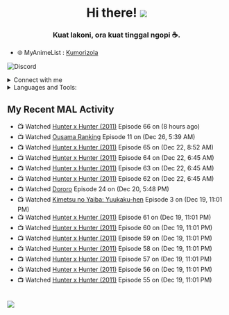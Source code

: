 <h1 align="center">Hi there! <img src="https://media.giphy.com/media/hvRJCLFzcasrR4ia7z/giphy.gif" width="25px"> </h1>
<h3 align="center">Kuat lakoni, ora kuat tinggal ngopi ☕.</h3>

- 🌐 MyAnimeList : [Kumorizola](https://myanimelist.net/animelist/Kumorizola)

![Discord](https://discord.c99.nl/widget/theme-3/761213268009943051.png)
<details>
      <summary>Connect with me</summary>
    <p align="left">
        <a href="https://www.facebook.com/kumori.hartley.1" target="blank"><img align="center"
                src="https://raw.githubusercontent.com/rahuldkjain/github-profile-readme-generator/master/src/images/icons/Social/facebook.svg"
                alt="kumori hartley" height="30" width="40" /></a>
        <a href="https://www.instagram.com/kumorizola/" target="blank"><img align="center"
                src="https://raw.githubusercontent.com/rahuldkjain/github-profile-readme-generator/master/src/images/icons/Social/instagram.svg"
                alt="kumorizola" height="30" width="40" /></a>
        <a href="https://discord.com" target="blank"><img align="center"
                src="https://raw.githubusercontent.com/rahuldkjain/github-profile-readme-generator/master/src/images/icons/Social/discord.svg"
                alt="Kumori#5882" height="30" width="40" /></a>
    </p>
</details>

<details>
    <summary align="left">Languages and Tools:</summary>
<p align="left">
      <a href="https://www.w3schools.com/css/" target="_blank">
        <img src="https://raw.githubusercontent.com/devicons/devicon/master/icons/css3/css3-original-wordmark.svg"
            alt="css3" width="40" height="40" /> </a> <a href="https://www.w3.org/html/" target="_blank"> <img
            src="https://raw.githubusercontent.com/devicons/devicon/master/icons/html5/html5-original-wordmark.svg"
            alt="html5" width="40" height="40" /> </a> <a href="https://www.java.com" target="_blank"> <img
            src="https://raw.githubusercontent.com/devicons/devicon/master/icons/java/java-original.svg" alt="java"
            width="40" height="40" /> </a> <a href="https://developer.mozilla.org/en-US/docs/Web/JavaScript"
            target="_blank"> <img
            src="https://raw.githubusercontent.com/devicons/devicon/master/icons/javascript/javascript-original.svg"
            alt="javascript" width="40" height="40" /> </a> <a href="https://nodejs.org" target="_blank"> <img
            src="https://raw.githubusercontent.com/devicons/devicon/master/icons/nodejs/nodejs-original-wordmark.svg"
            alt="nodejs" width="40" height="40" /> </a> <a href="https://www.python.org" target="_blank"> <img
            src="https://raw.githubusercontent.com/devicons/devicon/master/icons/python/python-original.svg"
            alt="python" width="40" height="40" /> </a> <a href="https://www.typescriptlang.org/" target="_blank"> <img
            src="https://raw.githubusercontent.com/devicons/devicon/master/icons/typescript/typescript-original.svg" 
            alt="typescript" width="40" height="40" /> </a> <a href="https://www.photoshop.com/en" target="_blank"> <img
            src="https://upload.wikimedia.org/wikipedia/commons/a/af/Adobe_Photoshop_CC_icon.svg" alt="photoshop" width="40" height="40"/> </a>
            <a href="https://www.adobe.com/products/premiere.html" target="_blank"> <img
            src="https://upload.wikimedia.org/wikipedia/commons/4/40/Adobe_Premiere_Pro_CC_icon.svg" alt="Premiere pro" width="40" height="40"/> </a>
            <a href="https://www.adobe.com/in/products/illustrator.html" target="_blank"> <img 
            src="https://upload.wikimedia.org/wikipedia/commons/f/fb/Adobe_Illustrator_CC_icon.svg" alt="illustrator" width="40" height="40"/> </a>
      
 </details>
 
 <h2> My Recent MAL Activity</h2>
<!-- MAL_ACTIVITY:start -->

- 📺 Watched [Hunter x Hunter (2011)](https://MyAnimeList.net/anime.php?id=11061) Episode 66 on (8 hours ago)
- 📺 Watched [Ousama Ranking](https://MyAnimeList.net/anime.php?id=40834) Episode 11 on (Dec 26, 5:39 AM)
- 📺 Watched [Hunter x Hunter (2011)](https://MyAnimeList.net/anime.php?id=11061) Episode 65 on (Dec 22, 8:52 AM)
- 📺 Watched [Hunter x Hunter (2011)](https://MyAnimeList.net/anime.php?id=11061) Episode 64 on (Dec 22, 6:45 AM)
- 📺 Watched [Hunter x Hunter (2011)](https://MyAnimeList.net/anime.php?id=11061) Episode 63 on (Dec 22, 6:45 AM)
- 📺 Watched [Hunter x Hunter (2011)](https://MyAnimeList.net/anime.php?id=11061) Episode 62 on (Dec 22, 6:45 AM)
- 📺 Watched [Dororo](https://MyAnimeList.net/anime.php?id=37520) Episode 24 on (Dec 20, 5:48 PM)
- 📺 Watched [Kimetsu no Yaiba: Yuukaku-hen](https://MyAnimeList.net/anime.php?id=47778) Episode 3 on (Dec 19, 11:01 PM)
- 📺 Watched [Hunter x Hunter (2011)](https://MyAnimeList.net/anime.php?id=11061) Episode 61 on (Dec 19, 11:01 PM)
- 📺 Watched [Hunter x Hunter (2011)](https://MyAnimeList.net/anime.php?id=11061) Episode 60 on (Dec 19, 11:01 PM)
- 📺 Watched [Hunter x Hunter (2011)](https://MyAnimeList.net/anime.php?id=11061) Episode 59 on (Dec 19, 11:01 PM)
- 📺 Watched [Hunter x Hunter (2011)](https://MyAnimeList.net/anime.php?id=11061) Episode 58 on (Dec 19, 11:01 PM)
- 📺 Watched [Hunter x Hunter (2011)](https://MyAnimeList.net/anime.php?id=11061) Episode 57 on (Dec 19, 11:01 PM)
- 📺 Watched [Hunter x Hunter (2011)](https://MyAnimeList.net/anime.php?id=11061) Episode 56 on (Dec 19, 11:01 PM)
- 📺 Watched [Hunter x Hunter (2011)](https://MyAnimeList.net/anime.php?id=11061) Episode 55 on (Dec 19, 11:01 PM)

<!-- MAL_ACTIVITY:end -->

  
<h2 align="left"> <img src="https://media.discordapp.net/attachments/918405470073520168/919220018355523584/ezgif.com-gif-maker_1.gif">
